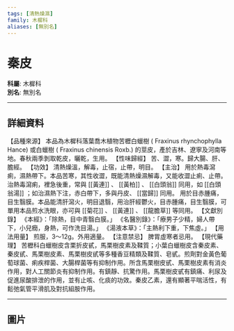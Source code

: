 ```yaml
---
tags: [清熱燥濕]
family: 木樨科
aliases: [無別名]
---
```


# 秦皮

**科屬**: 木樨科  
**別名**: 無別名  

---

## 詳細資料
【品種來源】
本品為木樨科落葉喬木植物苦櫪白蠟樹 (
Fraxinus rhynchophylla
Hance) 或白蠟樹 (
Fraxinus chinensis
Roxb.) 的莖皮，產於吉林、遼寧及河南等地。春秋兩季剝取乾皮，曬乾，生用。
【性味歸經】
苦、澀，寒。歸大腸、肝、膽經。
【功效】
清熱燥溫，解毒，止宿，止帶，明目。
【主治】
用於熱毒瀉痢，濕熱帶下。本品苦寒，其性收澀，既能清熱燥濕解毒，又能收澀止痢、止帶。治熱毒瀉痢，裡急後重，常與 [[黃連]] 、 [[黃柏]] 、 [[白頭翁]] 同用，如 [[白頭翁湯]] ；如治濕熱下注，赤白帶下，多與丹皮、 [[當歸]] 同用。
用於目赤腫痛，目生翳膜。本品能清肝瀉火，明目退翳，用治肝經鬱火，目赤腫痛，目生翳膜，可單用本品煎水洗眼，亦可與 [[菊花]] 、 [[黃連]] 、 [[龍膽草]] 等同用。
【文獻別錄】
《本經》：「除熱，目中青翳白膜。」
《名醫別錄》：「療男子少精，婦人帶下，小兒癇，身熱，可作洗目湯。」
《湯液本草》：「主熱利下重，下焦虛。」
【用法用量】
煎服，3～12g。外用適量。
【注意禁忌】
脾胃虛寒者忌用。
【現代藥理】
苦櫪科白蠟樹皮含栗折皮甙，馬栗樹皮素及鞣質；小葉白蠟樹皮含秦皮素、秦皮甙、馬栗樹皮素、馬栗樹皮甙等多種香豆精類及鞣質、皂甙。煎劑對金黃色葡萄球菌、痢疾桿菌、大腸桿菌等有抑制作用。所含馬栗樹皮甙、馬栗樹皮素有消炎作用，對人工關節炎有抑制作用。有鎮靜、抗驚作用。馬栗樹皮甙有鎮痛、利尿及促進尿酸排泄的作用，並有止咳、化痰的功效。秦皮乙素，還有顯著平喘活性，有鬆弛氣管平滑肌及對抗組胺作用。

---

## 圖片
